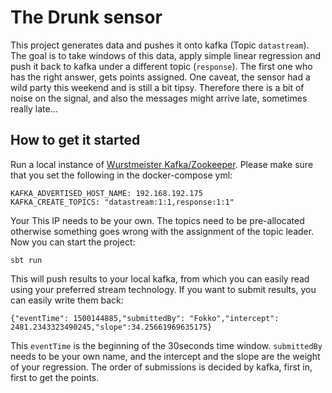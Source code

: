 # The Drunk sensor

This project generates data and pushes it onto kafka (Topic `datastream`). The goal is to take windows of this data, apply simple linear regression and push it back to kafka under a different topic (`response`). The first one who has the right answer, gets points assigned. One caveat, the sensor had a wild party this weekend and is still a bit tipsy. Therefore there is a bit of noise on the signal, and also the messages might arrive late, sometimes really late...

## How to get it started

Run a local instance of [Wurstmeister Kafka/Zookeeper](https://hub.docker.com/r/wurstmeister/kafka/). Please make sure that you set the following in the docker-compose yml:
```
KAFKA_ADVERTISED_HOST_NAME: 192.168.192.175
KAFKA_CREATE_TOPICS: "datastream:1:1,response:1:1"
```
Your This IP needs to be your own. The topics need to be pre-allocated otherwise something goes wrong with the assignment of the topic leader. Now you can start the project:

```
sbt run
```

This will push results to your local kafka, from which you can easily read using your preferred stream technology. If you want to submit results, you can easily write them back:

```
{"eventTime": 1500144885,"submittedBy": "Fokko","intercept": 2481.2343323490245,"slope":34.25661969635175}
```

This `eventTime` is the beginning of the 30seconds time window. `submittedBy` needs to be your own name, and the intercept and the slope are the weight of your regression. The order of submissions is decided by kafka, first in, first to get the points.  